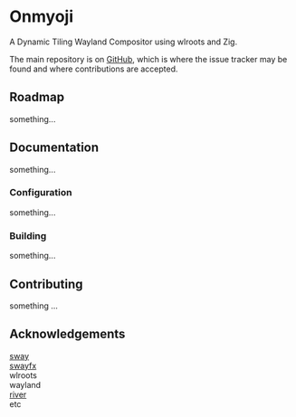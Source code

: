 # Onmyoji
A Dynamic Tiling Wayland Compositor using wlroots and Zig.  
  
The main repository is on [GitHub](https://github.com/FallenGoddess7/onmyoji "A dynamic tiling Wayland compositor using wlroots and written in Zig."), which is where the issue tracker may be found and where contributions are accepted.

## Roadmap
something...

## Documentation
something...
### Configuration
something...
### Building
something...  

## Contributing
something ...  

## Acknowledgements
[sway](https://github.com/swaywm/sway "An i3-compatible Wayland Compositor.")  
[swayfx](https://github.com/WillPower3309/swayfx "Sway with added eye candy.")  
wlroots  
wayland  
[river](https://codeberg.org/river/river "A dynamic tiling Wayland compositor.")  
etc  
